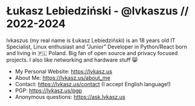 # Łukasz Lebiedziński - @lvkaszus // 2022-2024

lvkaszus (my real name is Łukasz Lebiedziński) is an 18 years old IT Specialist, Linux enthusiast and "Junior" Developer in Python/React born and living in 🇵🇱 Poland. Big fan of open source and privacy focused projects. I also like networking and hardware stuff 😸

- My Personal Website: https://lvkasz.us
- About Me: https://lvkasz.us/about_me
- Contact: https://lvkasz.us/contact (I accept English language!)
- PGP: https://lvkasz.us/pgp
- Anonymous questions: https://ask.lvkasz.us
  
